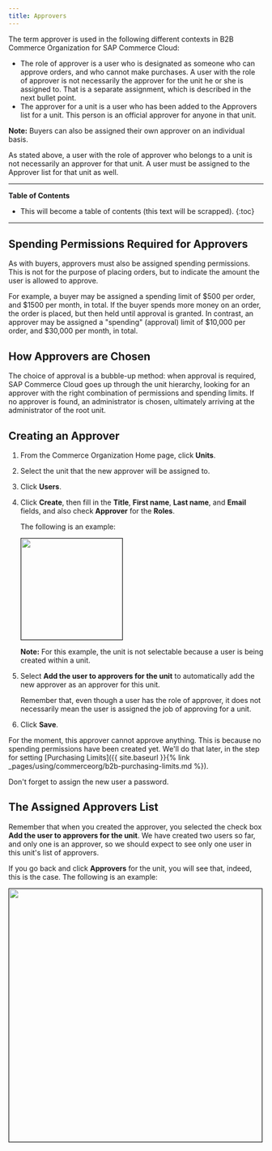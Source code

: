 ```yaml
---
title: Approvers
---
```


The term approver is used in the following different contexts in B2B Commerce Organization for SAP Commerce Cloud:

- The role of approver is a user who is designated as someone who can approve orders, and who cannot make purchases. A user with the role of approver is not necessarily the approver for the unit he or she is assigned to. That is a separate assignment, which is described in the next bullet point.
- The approver for a unit is a user who has been added to the Approvers list for a unit. This person is an official approver for anyone in that unit.

**Note:** Buyers can also be assigned their own approver on an individual basis.

As stated above, a user with the role of approver who belongs to a unit is not necessarily an approver for that unit. A user must be assigned to the Approver list for that unit as well.

***

**Table of Contents**

- This will become a table of contents (this text will be scrapped).
{:toc}

***

## Spending Permissions Required for Approvers

As with buyers, approvers must also be assigned spending permissions. This is not for the purpose of placing orders, but to indicate the amount the user is allowed to approve.

For example, a buyer may be assigned a spending limit of $500 per order, and $1500 per month, in total. If the buyer spends more money on an order, the order is placed, but then held until approval is granted. In contrast, an approver may be assigned a "spending" (approval) limit of $10,000 per order, and $30,000 per month, in total.

## How Approvers are Chosen

The choice of approval is a bubble-up method: when approval is required, SAP Commerce Cloud goes up through the unit hierarchy, looking for an approver with the right combination of permissions and spending limits. If no approver is found, an administrator is chosen, ultimately arriving at the administrator of the root unit.

## Creating an Approver

1. From the Commerce Organization Home page, click **Units**.

2. Select the unit that the new approver will be assigned to.

3. Click **Users**.

4. Click **Create**, then fill in the **Title**, **First name**, **Last name**, and **Email** fields, and also check **Approver** for the **Roles**.

   The following is an example:

   <img src="{{ site.baseurl }}/assets/images/commerceorg/unit_hh-1c1-createapprover.png" alt="" width="200" border="1px" />

   **Note:** For this example, the unit is not selectable because a user is being created within a unit.

5. Select **Add the user to approvers for the unit** to automatically add the new approver as an approver for this unit.

   Remember that, even though a user has the role of approver, it does not necessarily mean the user is assigned the job of approving for a unit.

6. Click **Save**.

For the moment, this approver cannot approve anything. This is because no spending permissions have been created yet. We'll do that later, in the step for setting [Purchasing Limits]({{ site.baseurl }}{% link _pages/using/commerceorg/b2b-purchasing-limits.md %}).

Don't forget to assign the new user a password.

## The Assigned Approvers List

Remember that when you created the approver, you selected the check box **Add the user to approvers for the unit**. We have created two users so far, and only one is an approver, so we should expect to see only one user in this unit's list of approvers.

If you go back and click **Approvers** for the unit, you will see that, indeed, this is the case. The following is an example:

<img src="{{ site.baseurl }}/assets/images/commerceorg/unit_hh-1c2-approverlist.png" alt="" width="500" border="1px" />
